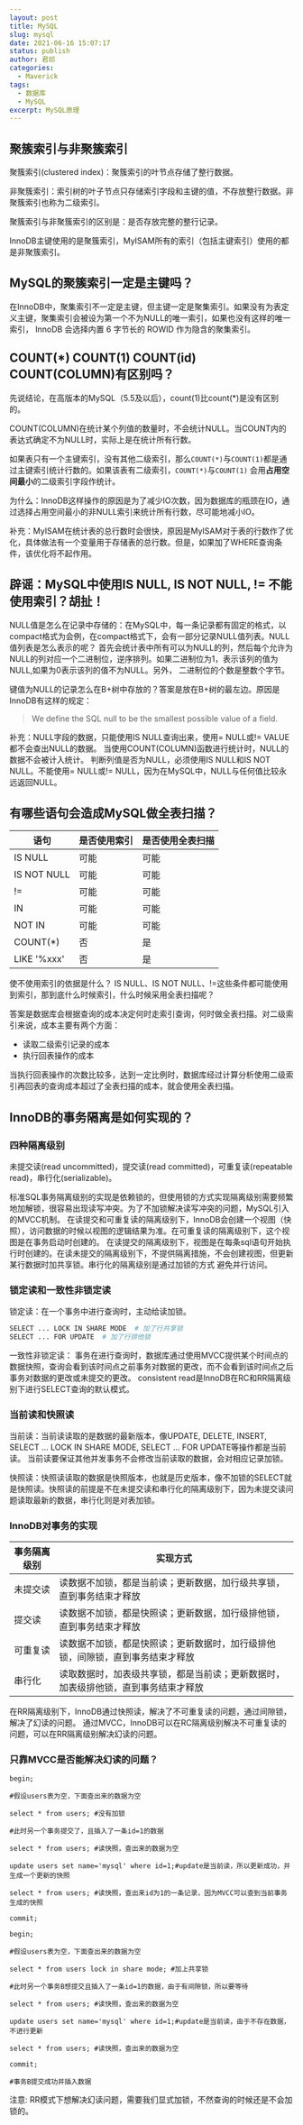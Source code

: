 ```yaml
---
layout: post
title: MySQL
slug: mysql
date: 2021-06-16 15:07:17
status: publish
author: 君祁
categories:
  - Maverick 
tags:
  - 数据库
  - MySQL
excerpt: MySQL原理
---
```


## 聚簇索引与非聚簇索引
聚簇索引(clustered index)：聚簇索引的叶节点存储了整行数据。

非聚簇索引：索引树的叶子节点只存储索引字段和主键的值，不存放整行数据。非聚簇索引也称为二级索引。

聚簇索引与非聚簇索引的区别是：是否存放完整的整行记录。

InnoDB主键使用的是聚簇索引，MyISAM所有的索引（包括主键索引）使用的都是非聚簇索引。

## MySQL的聚簇索引一定是主键吗？
在InnoDB中，聚集索引不一定是主键，但主键一定是聚集索引。如果没有为表定义主键，聚集索引会被设为第一个不为NULL的唯一索引，如果也没有这样的唯一索引，
InnoDB 会选择内置 6 字节长的 ROWID 作为隐含的聚集索引。

## COUNT(*) COUNT(1) COUNT(id) COUNT(COLUMN)有区别吗？
先说结论，在高版本的MySQL（5.5及以后），count(1)比count(*)是没有区别的。

COUNT(COLUMN)在统计某个列值的数量时，不会统计NULL。当COUNT内的表达式确定不为NULL时，实际上是在统计所有行数。

如果表只有一个主键索引，没有其他二级索引，那么`COUNT(*)`与`COUNT(1)`都是通过主键索引统计行数的。如果该表有二级索引，`COUNT(*)`与`COUNT(1)`
会用**占用空间最小**的二级索引字段作统计。

为什么：InnoDB这样操作的原因是为了减少IO次数，因为数据库的瓶颈在IO，通过选择占用空间最小的非NULL索引来统计所有行数，尽可能地减小IO。

补充：MyISAM在统计表的总行数时会很快，原因是MyISAM对于表的行数作了优化，具体做法有一个变量用于存储表的总行数。但是，如果加了WHERE查询条件，该优化将不起作用。

## 辟谣：MySQL中使用IS NULL, IS NOT NULL, != 不能使用索引？胡扯！
NULL值是怎么在记录中存储的：在MySQL中，每一条记录都有固定的格式，以compact格式为会例，在compact格式下，会有一部分记录NULL值列表。NULL值列表是怎么表示的呢？
首先会统计表中所有可以为NULL的列，然后每个允许为NULL的列对应一个二进制位，逆序排列。如果二进制位为1，表示该列的值为NULL,如果为0表示该列的值不为NULL。另外，
二进制位的个数是整数个字节。

键值为NULL的记录怎么在B+树中存放的？答案是放在B+树的最左边。原因是InnoDB有这样的规定：
>We define the SQL null to be the smallest possible value of a field.

补充：NULL字段的数据，只能使用IS NULL查询出来，使用= NULL或!= VALUE都不会查出NULL的数据。
当使用COUNT(COLUMN)函数进行统计时，NULL的数据不会被计入统计。
判断列值是否为NULL，必须使用IS NULL和IS NOT NULL。不能使用= NULL或!= NULL，因为在MySQL中，NULL与任何值比较永远返回NULL。


## 有哪些语句会造成MySQL做全表扫描？
| 语句 | 是否使用索引 | 是否使用全表扫描 |
| --- | --- | --- |
| IS NULL | 可能 | 可能 |
| IS NOT NULL | 可能 | 可能 |
| !=  | 可能 | 可能 |
| IN  | 可能 | 可能 |
| NOT IN | 可能 | 可能 |
| COUNT(*)  | 否 | 是 |
| LIKE '%xxx' | 否 | 是 |
使不使用索引的依据是什么？
IS NULL、IS NOT NULL、!=这些条件都可能使用到索引，那到底什么时候索引，什么时候采用全表扫描呢？

答案是数据库会根据查询的成本决定何时走索引查询，何时做全表扫描。对二级索引来说，成本主要有两个方面：
* 读取二级索引记录的成本
* 执行回表操作的成本

当执行回表操作的次数比较多，达到一定比例时，数据库经过计算分析使用二级索引再回表的查询成本超过了全表扫描的成本，就会使用全表扫描。

## InnoDB的事务隔离是如何实现的？
### 四种隔离级别
未提交读(read uncommitted)，提交读(read committed)，可重复读(repeatable read)，串行化(serializable)。

标准SQL事务隔离级别的实现是依赖锁的，但使用锁的方式实现隔离级别需要频繁地加解锁，很容易出现读写冲突。为了不加锁解决读写冲突的问题，MySQL引入的MVCC机制。
在读提交和可重复读的隔离级别下，InnoDB会创建一个视图（快照），访问数据的时候以视图的逻辑结果为准。在可重复读的隔离级别下，这个视图是在事务启动时创建的。
在读提交的隔离级别下，视图是在每条sql语句开始执行时创建的。在读未提交的隔离级别下，不提供隔离措施，不会创建视图，但更新某行数据时加共享锁。串行化的隔离级别是通过加锁的方式
避免并行访问。

### 锁定读和一致性非锁定读
锁定读：在一个事务中进行查询时，主动给读加锁。
```bash
SELECT ... LOCK IN SHARE MODE  # 加了行共享锁
SELECT ... FOR UPDATE  # 加了行排他锁
```

一致性非锁定读：
事务在进行查询时，数据库通过使用MVCC提供某个时间点的数据快照，查询会看到该时间点之前事务对数据的更改，而不会看到该时间点之后事务对数据的更改或未提交的更改。
consistent read是InnoDB在RC和RR隔离级别下进行SELECT查询的默认模式。

### 当前读和快照读
当前读：当前读读取的是数据的最新版本，像UPDATE, DELETE, INSERT, SELECT ... LOCK IN SHARE MODE, SELECT ... FOR UPDATE等操作都是当前读。
当前读要保证其他并发事务不会修改当前读取的数据，会对相应记录加锁。

快照读：快照读读取的数据是快照版本，也就是历史版本，像不加锁的SELECT就是快照读。快照读的前提是不在未提交读和串行化的隔离级别下，因为未提交读问题读取最新的数据，串行化则是对表加锁。

### InnoDB对事务的实现

|  事务隔离级别    | 实现方式 |
| ---- | ---- |
|  未提交读    |   读数据不加锁，都是当前读；更新数据，加行级共享锁，直到事务结束才释放   |
|  提交读    | 读数据不加锁，都是快照读；更新数据，加行级排他锁，直到事务结束才释放 |
| 可重复读     | 读数据不加锁，都是快照读；更新数据时，加行级排他锁，间隙锁，直到事务结束才释放     |
|  串行化    |  读取数据时，加表级共享锁，都是当前读；更新数据时，加表级排他锁，直到事务结束才释放    |

在RR隔离级别下，InnoDB通过快照读，解决了不可重复读的问题，通过间隙锁，解决了幻读的问题。
通过MVCC，InnoDB可以在RC隔离级别解决不可重复读的问题，可以在RR隔离级别解决幻读的问题。

### 只靠MVCC是否能解决幻读的问题？
```
begin;

#假设users表为空，下面查出来的数据为空

select * from users; #没有加锁

#此时另一个事务提交了，且插入了一条id=1的数据

select * from users; #读快照，查出来的数据为空

update users set name='mysql' where id=1;#update是当前读，所以更新成功，并生成一个更新的快照

select * from users; #读快照，查出来id为1的一条记录，因为MVCC可以查到当前事务生成的快照

commit;
```

```
begin;

#假设users表为空，下面查出来的数据为空

select * from users lock in share mode; #加上共享锁

#此时另一个事务B想提交且插入了一条id=1的数据，由于有间隙锁，所以要等待

select * from users; #读快照，查出来的数据为空

update users set name='mysql' where id=1;#update是当前读，由于不存在数据，不进行更新

select * from users; #读快照，查出来的数据为空

commit;

#事务B提交成功并插入数据
```
注意: RR模式下想解决幻读问题，需要我们显式加锁，不然查询的时候还是不会加锁的。